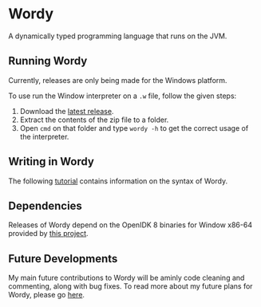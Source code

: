 # Wordy
A dynamically typed programming language that runs on the JVM.

## Running Wordy
Currently, releases are only being made for the Windows platform. 

To use run the Window interpreter on a `.w` file, follow the given steps:
1. Download the [latest release](https://github.com/TypeMonkey/Wordy/releases).
2. Extract the contents of the zip file to a folder.
3. Open `cmd` on that folder and type `wordy -h` to get the correct usage of the interpreter.

## Writing in Wordy
The following [tutorial](https://github.com/TypeMonkey/Wordy/wiki/Writing-in-Wordy) contains information on the syntax of Wordy.

## Dependencies
Releases of Wordy depend on the OpenIDK 8 binaries for Window x86-64 provided by [this project](https://github.com/ojdkbuild/ojdkbuild).

## Future Developments
My main future contributions to Wordy will be aminly code cleaning and commenting, along with bug fixes. 
To read more about my future plans for Wordy, please go [here](https://github.com/TypeMonkey/Wordy/wiki).
